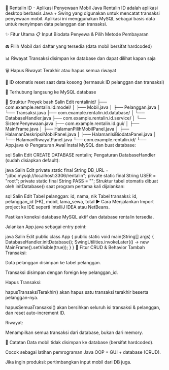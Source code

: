 🚗 Rentalin ID - Aplikasi Penyewaan Mobil Java
Rentalin ID adalah aplikasi desktop berbasis Java + Swing yang digunakan untuk mencatat transaksi penyewaan mobil. Aplikasi ini menggunakan MySQL sebagai basis data untuk menyimpan data pelanggan dan transaksi.

✨ Fitur Utama
📋 Input Biodata Penyewa & Pilih Metode Pembayaran

🚘 Pilih Mobil dari daftar yang tersedia (data mobil bersifat hardcoded)

📊 Riwayat Transaksi disimpan ke database dan dapat dilihat kapan saja

🗑 Hapus Riwayat Terakhir atau hapus semua riwayat

🔄 ID otomatis reset saat data kosong (termasuk ID pelanggan dan transaksi)

💾 Terhubung langsung ke MySQL database

🧱 Struktur Proyek
bash
Salin
Edit
rentalinid/
├── com.example.rentalin.id.model/
│   ├── Mobil.java
│   ├── Pelanggan.java
│   └── Transaksi.java
├── com.example.rentalin.id.database/
│   └── DatabaseHandler.java
├── com.example.rentalin.id.service/
│   └── SistemPenyewaan.java
├── com.example.rentalin.id.gui/
│   ├── MainFrame.java
│   ├── HalamanPilihMobilPanel.java
│   ├── HalamanDeskripsiMobilPanel.java
│   ├── HalamanIsiBiodataPanel.java
│   └── HalamanRiwayatPanel.java
└── com.example.rentalin.id/
    └── App.java
⚙️ Pengaturan Awal
Instal MySQL dan buat database:

sql
Salin
Edit
CREATE DATABASE rentalin;
Pengaturan DatabaseHandler (sudah disiapkan default):

java
Salin
Edit
private static final String DB_URL = "jdbc:mysql://localhost:3306/rentalin";
private static final String USER = "root";
private static final String PASS = "";
Struktur tabel otomatis dibuat oleh initDatabase() saat program pertama kali dijalankan:

sql
Salin
Edit
Tabel pelanggan: id, nama, nik
Tabel transaksi: id, pelanggan_id (FK), mobil, lama_sewa, total
▶️ Cara Menjalankan
Import project ke IDE seperti IntelliJ IDEA atau NetBeans.

Pastikan koneksi database MySQL aktif dan database rentalin tersedia.

Jalankan App.java sebagai entry point:

java
Salin
Edit
public class App {
    public static void main(String[] args) {
        DatabaseHandler.initDatabase();
        SwingUtilities.invokeLater(() -> new MainFrame().setVisible(true));
    }
}
🧪 Fitur CRUD & Behavior
Tambah Transaksi:

Data pelanggan disimpan ke tabel pelanggan.

Transaksi disimpan dengan foreign key pelanggan_id.

Hapus Transaksi:

hapusTransaksiTerakhir() akan hapus satu transaksi terakhir beserta pelanggan-nya.

hapusSemuaTransaksi() akan bersihkan seluruh isi transaksi & pelanggan, dan reset auto-increment ID.

Riwayat:

Menampilkan semua transaksi dari database, bukan dari memory.

🧊 Catatan
Data mobil tidak disimpan ke database (bersifat hardcoded).

Cocok sebagai latihan pemrograman Java OOP + GUI + database (CRUD).

Jika ingin produksi: pertimbangkan input mobil dari DB juga.

